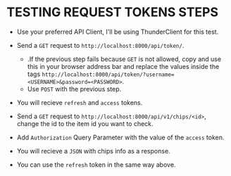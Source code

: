 # TESTING REQUEST TOKENS STEPS

- Use your preferred API Client, I'll be using ThunderClient for this test.

- Send a `GET` request to `http://localhost:8000/api/token/`.
  - .If the previous step fails because `GET` is not allowed, copy and use this in your browser address bar and replace the values inside the tags `http://localhost:8000/api/token/?username=<USERNAME>&password=<PASSWORD>`.
  - Use `POST` with the previous step.

- You will recieve `refresh` and `access` tokens.

- Send a `GET` request to `http://localhost:8000/api/v1/chips/<id>`, change the id to the item id you want to check.

- Add `Authorization` Query Parameter with the value of the `access` token.

- You will recieve a `JSON` with chips info as a response.

- You can use the `refresh` token in the same way above.
